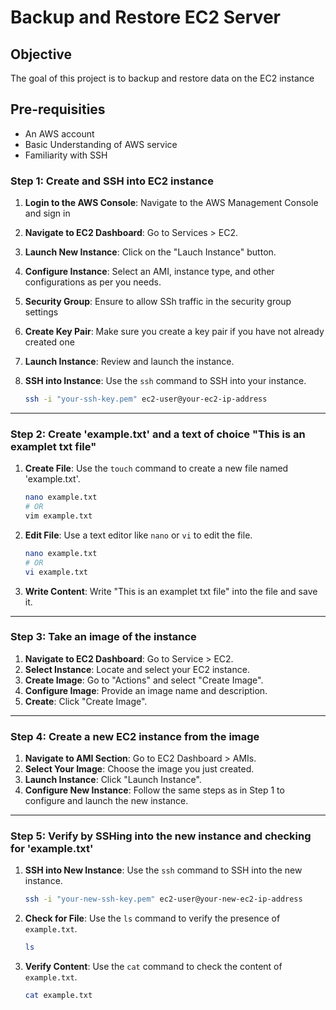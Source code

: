 # Backup and Restore EC2 Server

## Objective 

The goal of this project is to backup and restore data on the EC2 instance 

## Pre-requisities 

- An AWS account
- Basic Understanding of AWS  service
- Familiarity with SSH

### Step 1: Create and SSH into EC2 instance 

1. **Login to the AWS Console**: Navigate to the AWS Management Console and sign in
2. **Navigate to EC2 Dashboard**: Go to Services > EC2.
3. **Launch New Instance**: Click on the "Lauch Instance" button.
4. **Configure Instance**: Select an AMI, instance type, and other configurations as per you needs.
5. **Security Group**: Ensure to allow SSh traffic in the security group settings
6. **Create Key Pair**: Make sure you create a key pair if you have not already created one
7. **Launch Instance**: Review and launch the instance.
8. **SSH into Instance**: Use the `ssh` command to SSH into your instance.

    ```bash
    ssh -i "your-ssh-key.pem" ec2-user@your-ec2-ip-address
    ```
---

### Step 2: Create 'example.txt' and a text of choice "This is an examplet txt file"

1. **Create File**: Use the `touch` command to create a new file named 'example.txt'.

    ```bash
    nano example.txt
    # OR
    vim example.txt
    ```
2. **Edit File**: Use a text editor like `nano` or `vi` to edit the file.

    ```bash
    nano example.txt
    # OR
    vi example.txt
    ```
3. **Write Content**: Write "This is an examplet txt file" into the file and save it.

---

### Step 3: Take an image of the instance

1. **Navigate to EC2 Dashboard**: Go to Service > EC2.
2. **Select Instance**: Locate and select your EC2 instance.
3. **Create Image**: Go to "Actions" and select "Create Image".
4. **Configure Image**: Provide an image name and description.
5. **Create**: Click "Create Image".

---

### Step 4: Create a new EC2 instance from the image 

1. **Navigate to AMI Section**: Go to EC2 Dashboard > AMIs.
2. **Select Your Image**: Choose the image you just created.
3. **Launch Instance**: Click "Launch Instance".
4. **Configure New Instance**: Follow the same steps as in Step 1 to configure and launch the new instance.

---

### Step 5: Verify by SSHing into the new instance and checking for 'example.txt'

1. **SSH into New Instance**: Use the `ssh` command to SSH into the new instance.

    ```bash
    ssh -i "your-new-ssh-key.pem" ec2-user@your-new-ec2-ip-address
    ```

2. **Check for File**: Use the `ls` command to verify the presence of `example.txt`.

    ```bash
    ls
    ```

3. **Verify Content**: Use the `cat` command to check the content of `example.txt`.

    ```bash
    cat example.txt
    ```

